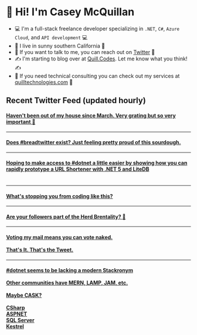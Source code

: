 # 👋 Hi! I'm Casey McQuillan

- 💻 I'm a full-stack freelance developer specializing in `.NET`, `C#`, `Azure Cloud`, and `API development` 💻
- 🌴 I live in sunny southern California 🌴
- 📲 If you want to talk to me, you can reach out on [Twitter](https://twitter.com/QuillCodes) 📲
- ✍ I'm starting to blog over at [Quill.Codes](https://quill.codes/). Let me know what you think! ✍
- 🦾 If you need technical consulting you can check out my services at [quilltechnologies.com](https://quilltechnologies.com/) 🦿


## Recent Twitter Feed (updated hourly)

<!-- BEGIN TWEETS -->
#### [Haven't been out of my house since March. Very grating but so very important 😬 ](https://twitter.com/QuillCodes/status/1309575657781780480)

---


#### [Does #breadtwitter exist? Just feeling pretty proud of this sourdough.](https://twitter.com/QuillCodes/status/1309193942034857986)

---


#### [Hoping to make access to #dotnet a little easier by showing how you can rapidly prototype a URL Shortener with .NET 5 and LiteDB<br /><br />](https://twitter.com/QuillCodes/status/1309166400351735808)

---


#### [What's stopping you from coding like this?](https://twitter.com/QuillCodes/status/1306830169013805056)

---


#### [Are your followers part of the Herd Brentality? 🤔](https://twitter.com/QuillCodes/status/1306095434822115328)

---


#### [Voting my mail means you can vote naked. <br /><br />That's It. That's the Tweet.](https://twitter.com/QuillCodes/status/1303875844192874496)

---


#### [#dotnet seems to be lacking a modern Stackronym<br /><br />Other communities have MERN, LAMP, JAM, etc. <br /><br />Maybe CASK?<br /><br />CSharp<br />ASPNET<br />SQL Server<br />Kestrel](https://twitter.com/QuillCodes/status/1303369595919581185)
<!-- END TWEETS -->

<!--
**cmcquillan/cmcquillan** is a ✨ _special_ ✨ repository because its `README.md` (this file) appears on your GitHub profile.

Here are some ideas to get you started:

- 🔭 I’m currently working on ...
- 🌱 I’m currently learning ...
- 👯 I’m looking to collaborate on ...
- 🤔 I’m looking for help with ...
- 💬 Ask me about ...
- 📫 How to reach me: ...
- 😄 Pronouns: ...
- ⚡ Fun fact: ...
-->
